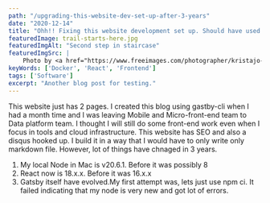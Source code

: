 ```yaml
---
path: "/upgrading-this-website-dev-set-up-after-3-years"
date: "2020-12-14"
title: "Ohh!! Fixing this website development set up. Should have used Docker??"
featuredImage: trail-starts-here.jpg
featuredImgAlt: "Second step in staircase"
featuredImgSrc: |
    Photo by <a href="https://www.freeimages.com/photographer/kristajo-40637">Krista Johanson</a> from <a href="https://freeimages.com">FreeImages</a>
keyWords: ['Docker', 'React', 'Frontend']
tags: ['Software']
excerpt: "Another blog post for testing."
---
```


This website just has 2 pages. I created this blog using gastby-cli when I had a month time and I was leaving Mobile and Micro-front-end team to Data platform team. I thought I will still do some front-end work even when I focus in tools and cloud infrastructure.
This website has SEO  and also a disqus hooked up. I build it in a way that I would have to only write only markdown file. However, lot of things have chnaged in 3 years.

1. My local Node in Mac is v20.6.1. Before it was possibly 8
2. React now is 18.x.x. Before it was 16.x.x
3. Gatsby itself have evolved.My first attempt was, lets just use npm ci. It failed indicating that my node is very new and got lot of errors.